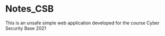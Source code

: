 # Notes_CSB
 This is an unsafe simple web application developed for the course Cyber Security Base 2021
